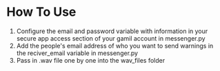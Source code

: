# How To Use
1. Configure the email and password variable with information in your secure app access section of your gamil account in messenger.py
2. Add the people's email address of who you want to send warnings in the reciver_email variable in messenger.py
3. Pass in .wav file one by one into the wav_files folder 


